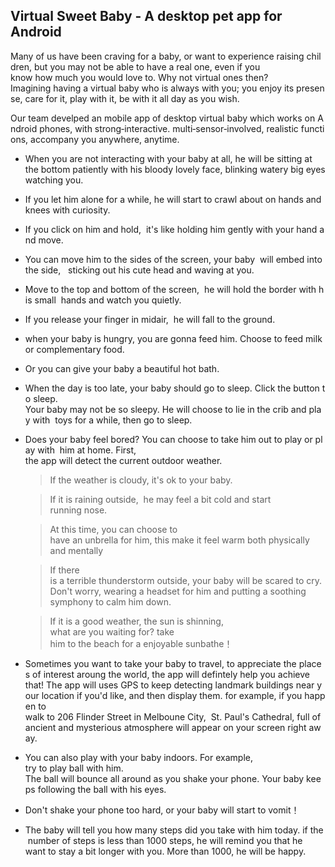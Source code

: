 ## Virtual Sweet Baby - A desktop pet app for Android
Many of us have been craving for a baby, or want to experience raising children, but you may not be able to have a real one, even if you know how much you would love to. Why not virtual ones then? Imagining having a virtual baby who is always with you; you enjoy its presense, care for it, play with it, be with it all day as you wish.

Our team develped an mobile app of desktop virtual baby which works on Android phones, with strong‑interactive. multi‑sensor‑involved, realistic functions, accompany you anywhere, anytime. 

- When you are not interacting with your baby at all, he will be sitting at the bottom  patiently with his bloody lovely face, blinking watery big eyes watching you.

- If you let him alone for a while, he will start to crawl about on hands and knees with curiosity. 

- If you click on him and hold,  it's like holding him gently with your hand and move.

- You can move him to the sides of the screen, your baby  will embed into the side,   sticking out his cute head and waving at you.

- Move to the top and bottom of the screen,  he will hold the border with his small  hands and watch you quietly.

- If you release your finger in midair,  he will fall to the ground.

- when your baby is hungry, you are gonna feed him. Choose to feed milk or complementary food.

- Or you can give your baby a beautiful hot bath. 

- When the day is too late, your baby should go to sleep. Click the button to sleep.  Your baby may not be so sleepy. He will choose to lie in the crib and play with  toys for a while, then go to sleep. 

- Does your baby feel bored? You can choose to take him out to play or play with  him at home. First, the app will detect the current outdoor weather. 
  > If the weather is cloudy, it's ok to your baby. 
  
  > If it is raining outside,  he may feel a bit cold and start running nose.
  
  > At this time, you can choose to  have an unbrella for him, this make it feel warm both physically  and mentally
  
  > If there is a terrible thunderstorm outside, your baby will be scared to cry. Don't worry, wearing a headset for him and putting a soothing  symphony to calm him down. 
  
  > If it is a good weather, the sun is shinning, what are you waiting for? take him to the beach for a enjoyable sunbathe！
  
- Sometimes you want to take your baby to travel, to appreciate the places of interest aroung the world, the app will defintely help you achieve  that! The app will uses GPS to keep detecting landmark buildings near your location if you'd like, and then display them. for example, if you happen to  walk to 206 Flinder Street in Melboune City,  St. Paul's Cathedral, full of ancient and mysterious atmosphere will appear on your screen right away. 

- You can also play with your baby indoors. For example, try to play ball with him. The ball will bounce all around as you shake your phone. Your baby keeps following the ball with his eyes.

- Don't shake your phone too hard, or your baby will start to vomit！ 

- The baby will tell you how many steps did you take with him today. if the number of steps is less than 1000 steps, he will remind you that he  want to stay a bit longer with you. More than 1000, he will be happy.
